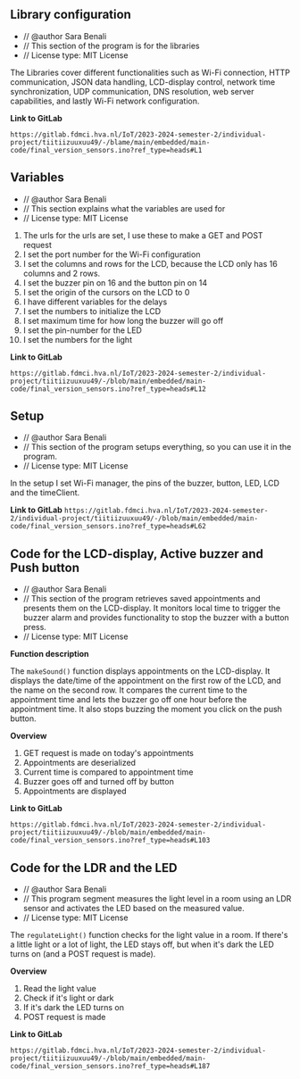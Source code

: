 ## Library configuration

- // @author Sara Benali
- // This section of the program is for the libraries
- // License type: MIT License

The Libraries cover different functionalities such as Wi-Fi connection, HTTP communication, JSON data handling, LCD-display
control, network time synchronization, UDP communication, DNS resolution, web server capabilities, and lastly Wi-Fi network
configuration.

**Link to GitLab**

```https://gitlab.fdmci.hva.nl/IoT/2023-2024-semester-2/individual-project/tiitiizuuxuu49/-/blame/main/embedded/main-code/final_version_sensors.ino?ref_type=heads#L1```

## Variables 

- // @author Sara Benali
- // This section explains what the variables are used for
- // License type: MIT License

1. The urls for the urls are set, I use these to make a GET and POST request
2. I set the port number for the Wi-Fi configuration
3. I set the columns and rows for the LCD, because the LCD only has 16 columns and 2 rows.
4. I set the buzzer pin on 16 and the button pin on 14
5. I set the origin of the cursors on the LCD to 0
6. I have different variables for the delays
7. I set the numbers to initialize the LCD
8. I set maximum time for how long the buzzer will go off
9. I set the pin-number for the LED
10. I set the numbers for the light

**Link to GitLab**

```https://gitlab.fdmci.hva.nl/IoT/2023-2024-semester-2/individual-project/tiitiizuuxuu49/-/blob/main/embedded/main-code/final_version_sensors.ino?ref_type=heads#L12```

## Setup

- // @author Sara Benali
- // This section of the program setups everything, so you can use it in the program.
- // License type: MIT License

In the setup I set Wi-Fi manager, the pins of the buzzer, button, LED, LCD and the timeClient. 

**Link to GitLab**
```https://gitlab.fdmci.hva.nl/IoT/2023-2024-semester-2/individual-project/tiitiizuuxuu49/-/blob/main/embedded/main-code/final_version_sensors.ino?ref_type=heads#L62```

## Code for the LCD-display, Active buzzer and Push button

- // @author Sara Benali
- // This section of the program retrieves saved appointments and presents them on the LCD-display. It monitors local time
 to trigger the buzzer alarm and provides functionality to stop the buzzer with a button press. 
- // License type: MIT License

**Function description**

The `makeSound()` function displays appointments on the LCD-display. It displays the date/time of the appointment on the 
first row of the LCD, and the name on the second row. It compares the current time to the appointment time and lets the 
buzzer go off one hour before the appointment time. It also stops buzzing the moment you click on the push button. 

**Overview**

1. GET request is made on today's appointments
2. Appointments are deserialized
3. Current time is compared to appointment time
4. Buzzer goes off and turned off by button
5. Appointments are displayed

**Link to GitLab**

```https://gitlab.fdmci.hva.nl/IoT/2023-2024-semester-2/individual-project/tiitiizuuxuu49/-/blob/main/embedded/main-code/final_version_sensors.ino?ref_type=heads#L103```

## Code for the LDR and the LED

- // @author Sara Benali
- // This program segment measures the light level in a room using an LDR sensor and activates the LED based on the 
measured value.
- // License type: MIT License


The `regulateLight()` function checks for the light value in a room. If there's a little light or a lot of light, the LED
stays off, but when it's dark the LED turns on (and a POST request is made).

**Overview**

1. Read the light value
2. Check if it's light or dark
3. If it's dark the LED turns on
4. POST request is made

**Link to GitLab**

```https://gitlab.fdmci.hva.nl/IoT/2023-2024-semester-2/individual-project/tiitiizuuxuu49/-/blob/main/embedded/main-code/final_version_sensors.ino?ref_type=heads#L187```
